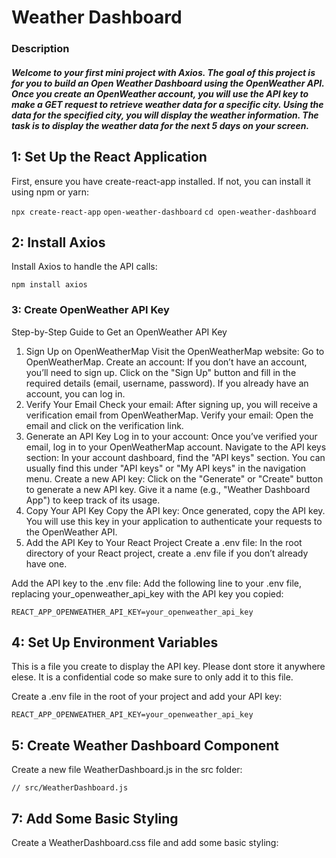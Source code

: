 # Weather Dashboard 

### Description 
##### Welcome to your first mini project with Axios. The goal of this project is for you to build an Open Weather Dashboard using the OpenWeather API. Once you create an OpenWeather account, you will use the API key to make a GET request to retrieve weather data for a specific city. Using the data for the specified city, you will display the weather information. The task is to display the weather data for the next 5 days on your screen.
## 1: Set Up the React Application
First, ensure you have create-react-app installed. If not, you can install it using npm or yarn:

`npx create-react-app` 
`open-weather-dashboard`
`cd open-weather-dashboard`


## 2: Install Axios
Install Axios to handle the API calls:

`npm install axios`

### 3: Create OpenWeather API Key
Step-by-Step Guide to Get an OpenWeather API Key
1. Sign Up on OpenWeatherMap
Visit the OpenWeatherMap website: Go to OpenWeatherMap.
Create an account: If you don’t have an account, you’ll need to sign up. Click on the "Sign Up" button and fill in the required details (email, username, password). If you already have an account, you can log in.
2. Verify Your Email
Check your email: After signing up, you will receive a verification email from OpenWeatherMap.
Verify your email: Open the email and click on the verification link.
3. Generate an API Key
Log in to your account: Once you’ve verified your email, log in to your OpenWeatherMap account.
Navigate to the API keys section: In your account dashboard, find the "API keys" section. You can usually find this under "API keys" or "My API keys" in the navigation menu.
Create a new API key: Click on the "Generate" or "Create" button to generate a new API key. Give it a name (e.g., "Weather Dashboard App") to keep track of its usage.
4. Copy Your API Key
Copy the API key: Once generated, copy the API key. You will use this key in your application to authenticate your requests to the OpenWeather API.
5. Add the API Key to Your React Project
Create a .env file: In the root directory of your React project, create a .env file if you don’t already have one.

Add the API key to the .env file: Add the following line to your .env file, replacing your_openweather_api_key with the API key you copied:


`REACT_APP_OPENWEATHER_API_KEY=your_openweather_api_key`

## 4: Set Up Environment Variables

This is a file you create to display the API key. Please dont store it anywhere elese. It is a confidential code so make sure to only add it to this file.

Create a .env file in the root of your project and add your API key:

`REACT_APP_OPENWEATHER_API_KEY=your_openweather_api_key`

## 5: Create Weather Dashboard Component
Create a new file WeatherDashboard.js in the src folder:

`// src/WeatherDashboard.js`




## 7: Add Some Basic Styling

Create a WeatherDashboard.css file and add some basic styling:
